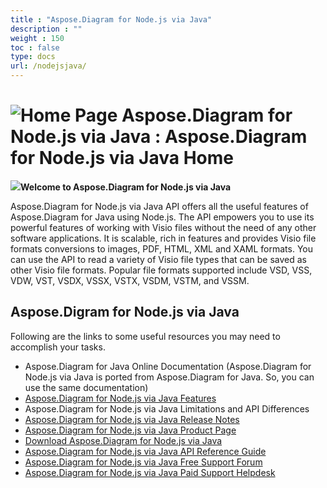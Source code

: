 ```yaml
---
title : "Aspose.Diagram for Node.js via Java" 
description : "" 
weight : 150 
toc : false
type: docs
url: /nodejsjava/
---
```


# ![Home Page](https://docs2.aspose.com/diagram/nodejsjava/images/icons/contenttypes/home_page_16.png) Aspose.Diagram for Node.js via Java : Aspose.Diagram for Node.js via Java Home 


**![](https://docs2.aspose.com/diagram/nodejsjava/attachments/thumbnails/105284243/106364960.png)Welcome to Aspose.Diagram for Node.js via Java**

Aspose.Diagram for Node.js via Java API offers all the useful features of Aspose.Diagram for Java using Node.js. The API empowers you to use its powerful features of working with Visio files without the need of any other software applications. It is scalable, rich in features and provides Visio file formats conversions to images, PDF, HTML, XML and XAML formats. You can use the API to read a variety of Visio file types that can be saved as other Visio file formats. Popular file formats supported include VSD, VSS, VDW, VST, VSDX, VSSX, VSTX, VSDM, VSTM, and VSSM.

## Aspose.Digram for Node.js via Java

Following are the links to some useful resources you may need to accomplish your tasks.

*   Aspose.Diagram for Java Online Documentation (Aspose.Diagram for Node.js via Java is ported from Aspose.Diagram for Java. So, you can use the same documentation)
*   [Aspose.Diagram for Node.js via Java Features](https://docs2.aspose.com/diagram/java/gettingstarted/featurelist/nodejsviajava/)
*   Aspose.Diagram for Node.js via Java Limitations and API Differences
*   [Aspose.Diagram for Node.js via Java Release Notes](https://docs2.aspose.com/diagram/java/releasenotes/nodejsviajava/)
*   [Aspose.Diagram for Node.js via Java Product Page](https://products.aspose.com/diagram/nodejs-java)
*   [Download Aspose.Diagram for Node.js via Java](https://downloads.aspose.com/diagram/nodejs)
*   [Aspose.Diagram for Node.js via Java API Reference Guide](https://apireference.aspose.com/nodejs/diagra)
*   [Aspose.Diagram for Node.js via Java Free Support Forum](https://forum.aspose.com/c/diagram)
*   [Aspose.Diagram for Node.js via Java Paid Support Helpdesk](https://helpdesk.aspose.com/)

